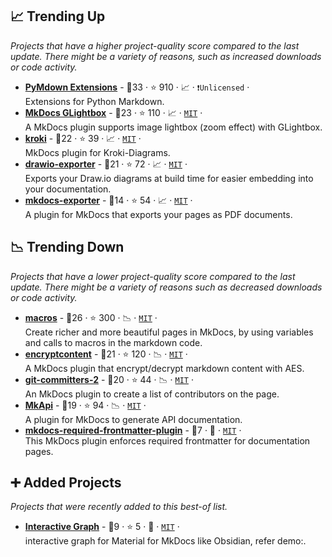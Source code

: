 ## 📈 Trending Up

_Projects that have a higher project-quality score compared to the last update. There might be a variety of reasons, such as increased downloads or code activity._

- <b><a href="https://github.com/facelessuser/pymdown-extensions">PyMdown Extensions</a></b>  - 🥇33 ·  ⭐ 910 · 📈 · <code>❗Unlicensed</code> · <code><img src="https://cdn.icon-icons.com/icons2/1459/PNG/512/2799201-jigsaw-processing_99781.png" style="display:inline;" width="13" height="13"></code><br>Extensions for Python Markdown.
- <b><a href="https://github.com/blueswen/mkdocs-glightbox">MkDocs GLightbox</a></b>  - 🥇23 ·  ⭐ 110 · 📈 · <code><a href="http://bit.ly/34MBwT8">MIT</a></code> · <code><img src="https://cdn.icon-icons.com/icons2/1465/PNG/512/701electricplug_100845.png" style="display:inline;" width="13" height="13"></code><br>A MkDocs plugin supports image lightbox (zoom effect) with GLightbox.
- <b><a href="https://github.com/AVATEAM-IT-SYSTEMHAUS/mkdocs-kroki-plugin">kroki</a></b>  - 🥇22 ·  ⭐ 39 · 📈 · <code><a href="http://bit.ly/34MBwT8">MIT</a></code> · <code><img src="https://cdn.icon-icons.com/icons2/1465/PNG/512/701electricplug_100845.png" style="display:inline;" width="13" height="13"></code><br>MkDocs plugin for Kroki-Diagrams.
- <b><a href="https://github.com/LukeCarrier/mkdocs-drawio-exporter">drawio-exporter</a></b>  - 🥈21 ·  ⭐ 72 · 📈 · <code><a href="http://bit.ly/34MBwT8">MIT</a></code> · <code><img src="https://cdn.icon-icons.com/icons2/1465/PNG/512/701electricplug_100845.png" style="display:inline;" width="13" height="13"></code><br>Exports your Draw.io diagrams at build time for easier embedding into your documentation.
- <b><a href="https://github.com/adrienbrignon/mkdocs-exporter">mkdocs-exporter</a></b>  - 🥈14 ·  ⭐ 54 · 📈 · <code><a href="http://bit.ly/34MBwT8">MIT</a></code> · <code><img src="https://cdn.icon-icons.com/icons2/1465/PNG/512/701electricplug_100845.png" style="display:inline;" width="13" height="13"></code><br>A plugin for MkDocs that exports your pages as PDF documents.

## 📉 Trending Down

_Projects that have a lower project-quality score compared to the last update. There might be a variety of reasons such as decreased downloads or code activity._

- <b><a href="https://github.com/fralau/mkdocs-macros-plugin">macros</a></b>  - 🥇26 ·  ⭐ 300 · 📉 · <code><a href="http://bit.ly/34MBwT8">MIT</a></code> · <code><img src="https://cdn.icon-icons.com/icons2/1465/PNG/512/701electricplug_100845.png" style="display:inline;" width="13" height="13"></code><br>Create richer and more beautiful pages in MkDocs, by using variables and calls to macros in the markdown code.
- <b><a href="https://github.com/unverbuggt/mkdocs-encryptcontent-plugin">encryptcontent</a></b>  - 🥇21 ·  ⭐ 120 · 📉 · <code><a href="http://bit.ly/34MBwT8">MIT</a></code> · <code><img src="https://cdn.icon-icons.com/icons2/1465/PNG/512/701electricplug_100845.png" style="display:inline;" width="13" height="13"></code><br>A MkDocs plugin that encrypt/decrypt markdown content with AES.
- <b><a href="https://github.com/ojacques/mkdocs-git-committers-plugin-2">git-committers-2</a></b>  - 🥈20 ·  ⭐ 44 · 📉 · <code><a href="http://bit.ly/34MBwT8">MIT</a></code> · <code><img src="https://cdn.icon-icons.com/icons2/1465/PNG/512/701electricplug_100845.png" style="display:inline;" width="13" height="13"></code><br>An MkDocs plugin to create a list of contributors on the page.
- <b><a href="https://github.com/daizutabi/mkapi">MkApi</a></b>  - 🥈19 ·  ⭐ 94 · 📉 · <code><a href="http://bit.ly/34MBwT8">MIT</a></code> · <code><img src="https://cdn.icon-icons.com/icons2/1465/PNG/512/701electricplug_100845.png" style="display:inline;" width="13" height="13"></code><br>A plugin for MkDocs to generate API documentation.
- <b><a href="https://github.com/unmc-vcr/mkdocs-required-frontmatter-plugin">mkdocs-required-frontmatter-plugin</a></b>  - 🥉7 · 🐣 · <code><a href="http://bit.ly/34MBwT8">MIT</a></code> · <code><img src="https://cdn.icon-icons.com/icons2/1465/PNG/512/701electricplug_100845.png" style="display:inline;" width="13" height="13"></code><br>This MkDocs plugin enforces required frontmatter for documentation pages.

## ➕ Added Projects

_Projects that were recently added to this best-of list._

- <b><a href="https://github.com/daxcore/mkdocs-obsidian-interactive-graph-plugin">Interactive Graph</a></b>  - 🥉9 ·  ⭐ 5 · 🐣 · <code><a href="http://bit.ly/34MBwT8">MIT</a></code> · <code><img src="https://cdn.icon-icons.com/icons2/1465/PNG/512/701electricplug_100845.png" style="display:inline;" width="13" height="13"></code><br>interactive graph for Material for MkDocs like Obsidian, refer demo:.

